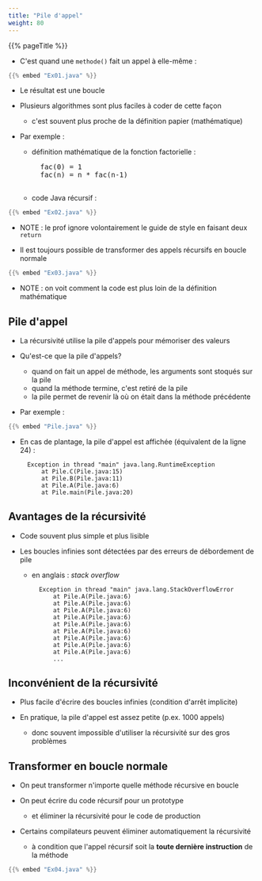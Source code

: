 ```yaml
---
title: "Pile d'appel"
weight: 80
---
```



{{% pageTitle %}}


* C'est quand une `methode()` fait un appel à elle-même&nbsp;:

```java
{{% embed "Ex01.java" %}}
```


* Le résultat est une boucle

* Plusieurs algorithmes sont plus faciles à coder de cette façon
    * c'est souvent plus proche de la définition papier (mathématique)

* Par exemple&nbsp;:
    * définition mathématique de la fonction factorielle&nbsp;:

        <pre>
        fac(0) = 1
        fac(n) = n * fac(n-1)
        </pre>

    * code Java récursif&nbsp;:

```java
{{% embed "Ex02.java" %}}
```

* NOTE&nbsp;: le prof ignore volontairement le guide de style en faisant deux `return`

* Il est toujours possible de transformer des appels récursifs en boucle normale

```java
{{% embed "Ex03.java" %}}
```

* NOTE&nbsp;: on voit comment la code est plus loin de la définition mathématique

## Pile d'appel


* La récursivité utilise la pile d'appels pour mémoriser des valeurs

* Qu'est-ce que la pile d'appels?
    * quand on fait un appel de méthode, les arguments sont stoqués sur la pile
    * quand la méthode termine, c'est retiré de la pile
    * la pile permet de revenir là où on était dans la méthode précédente

* Par exemple&nbsp;:

```java
{{% embed "Pile.java" %}}
```

* En cas de plantage, la pile d'appel est affichée (équivalent de la ligne 24)&nbsp;:

        Exception in thread "main" java.lang.RuntimeException
	        at Pile.C(Pile.java:15)
	        at Pile.B(Pile.java:11)
	        at Pile.A(Pile.java:6)
	        at Pile.main(Pile.java:20)



## Avantages de la récursivité


* Code souvent plus simple et plus lisible

* Les boucles infinies sont détectées par des erreurs de débordement de pile 
    * en anglais&nbsp;: *stack overflow*

            Exception in thread "main" java.lang.StackOverflowError
                at Pile.A(Pile.java:6)
                at Pile.A(Pile.java:6)
                at Pile.A(Pile.java:6)
                at Pile.A(Pile.java:6)
                at Pile.A(Pile.java:6)
                at Pile.A(Pile.java:6)
                at Pile.A(Pile.java:6)
                at Pile.A(Pile.java:6)
                at Pile.A(Pile.java:6)
                ...


## Inconvénient de la récursivité

* Plus facile d'écrire des boucles infinies (condition d'arrêt implicite)

* En pratique, la pile d'appel est assez petite (p.ex. 1000 appels)
    * donc souvent impossible d'utiliser la récursivité sur des gros problèmes
    <!--* (à moins que le nombre d'appels soit `O(log(n) comme pour le tri fusion)`-->


## Transformer en boucle normale

* On peut transformer n'importe quelle méthode récursive en boucle

* On peut écrire du code récursif pour un prototype 
    * et éliminer la récursivité pour le code de production


* Certains compilateurs peuvent éliminer automatiquement la récursivité
    * à condition que l'appel récursif soit la **toute dernière instruction** de la méthode

```java
{{% embed "Ex04.java" %}}
```


